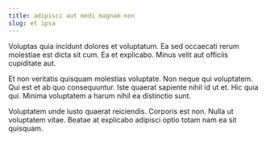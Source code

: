 ```yaml
---
title: adipisci aut modi magnam non
slug: et ipsa
---
```


Voluptas quia incidunt dolores et voluptatum. Ea sed occaecati rerum molestiae est dicta sit cum. Ea et explicabo. Minus velit aut officiis cupiditate aut.

Et non veritatis quisquam molestias voluptate. Non neque qui voluptatem. Qui est et ab quo consequuntur. Iste quaerat sapiente nihil id ut et. Hic quia qui. Minima voluptatem a harum nihil ea distinctio sunt.

Voluptatem unde iusto quaerat reiciendis. Corporis est non. Nulla ut voluptatem vitae. Beatae at explicabo adipisci optio totam nam ea sit quisquam.

